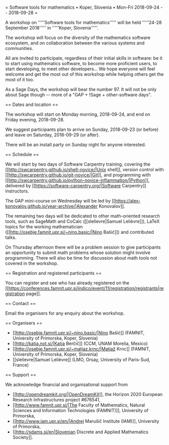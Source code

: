 = Software tools for mathematics • Koper, Slovenia • Mon-Fri 2018-09-24 -- 2018-09-28 =

A workshop on '''''Software tools for mathematics''''' will be held
'''''24-28 September 2018''''' in '''''Koper, Slovenia'''''.

The workshop will focus on the diversity of the mathematics software ecosystem,
and on collaboration between the various systems and communities.

All are invited to participate, regardless of their initial skills in software:
be it to start using mathematics software, to become more proficient users, to
start developing, to meet other developers... We hope everyone will feel welcome
and get the most out of this workshop while helping others get the most of it too.

As a Sage Days, the workshop will bear the number 97. It will not be
only about Sage though -- more of a "GAP + !Sage + other-software days".

== Dates and location ==

The workshop will start on Monday morning, 2018-09-24, and end on Friday
evening, 2018-09-28.

We suggest participants plan to arrive on Sunday, 2018-09-23 (or before)
and leave on Saturday, 2018-09-29 (or after).  

There will be an install party on Sunday night for anyone interested.

== Schedule ==

We will start by two days of Software Carpentry training, covering the [[http://swcarpentry.github.io/shell-novice/|Unix shell]], version control with [[http://swcarpentry.github.io/git-novice/|Git]], and programming with [[http://swcarpentry.github.io/python-novice-inflammation/|Python]], delivered by [[https://software-carpentry.org/|Software Carpentry]] instructors.

The GAP mini-course on Wednesday will be led by [[https://alex-konovalov.github.io/year-archive/|Alexander Konovalov]].

The remaining two days will be dedicated to other math-oriented research tools, such as SageMath and CoCalc ([[slelievre|Samuel Lelièvre]]), LaTeX topics for the working mathematician ([[http://osebje.famnit.upr.si/~nino.basic/|Nino Bašić]]) and contributed talks.

On Thursday afternoon there will be a problem session to give participants an opportunity to submit math problems whose solution might involve programming. There will also be time for discussion about math tools not covered in the workshop.

== Registration and registered participants ==

You can register and see who has already registered on the [[https://conferences.famnit.upr.si/indico/event/11/registration/registrants|registration page]].

== Contact ==

Email the organisers for any enquiry about the workshop.

== Organisers ==

  * [[http://osebje.famnit.upr.si/~nino.basic/|Nino Bašić]] (FAMNIT, University of Primorska, Koper, Slovenia)
  * [[http://katja.not.si/|Katja Berčič]] (CCM, UNAM Morelia, Mexico)
  * [[http://osebje.famnit.upr.si/~matjaz.krnc/|Matjaž Krnc]] (FAMNIT, University of Primorska, Koper, Slovenia)
  * [[slelievre|Samuel Lelièvre]] (LMO, Orsay, University of Paris-Sud, France)

== Support ==

We acknowledge financial and organisational support from

  * [[http://opendreamkit.org/|OpenDreamKit]], the Horizon 2020 European Research Infrastructures project #676541,
  * [[http://www.famnit.upr.si/|The Faculty of Mathematics, Natural Sciences and Information Technologies (FAMNIT)]], University of Primorska,
  * [[http://www.iam.upr.si/en/|Andrej Marušič Institute (IAM)]], University of Primorska,
  * [[http://sdams.si/en|Slovenian Discrete and Applied Mathematics Society]].
